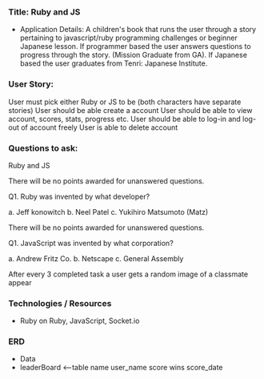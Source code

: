 ### Title: Ruby and JS

- Application Details:
A children's book that runs the user through a story pertaining to javascript/ruby programming challenges or beginner Japanese lesson. If programmer based the user answers questions to progress through the story. (Mission Graduate from GA). If Japanese based the user graduates from Tenri: Japanese Institute.

### User Story:
User must pick either Ruby or JS to be (both characters have separate stories)
User should be able create a account
User should be able to view account, scores, stats, progress etc.
User should be able to log-in and log-out of account freely
User is able to delete account

### Questions to ask:

Ruby and JS

There will be no points awarded for unanswered questions.

Q1. Ruby was invented by what developer?

a. Jeff konowitch
b. Neel Patel
c. Yukihiro Matsumoto (Matz)



There will be no points awarded for unanswered questions.

Q1. JavaScript was invented by what corporation?

a. Andrew Fritz Co.
b. Netscape
c. General Assembly

After every 3 completed task a user gets a random image of a classmate appear


### Technologies / Resources

- Ruby on Ruby, JavaScript, Socket.io


### ERD
- Data
- leaderBoard <--table name
 user_name
 score
 wins
 score_date
